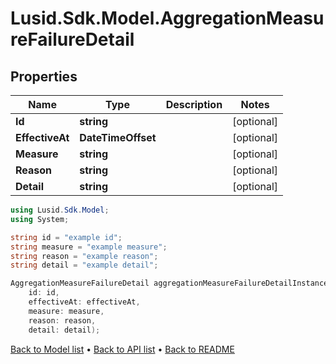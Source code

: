 # Lusid.Sdk.Model.AggregationMeasureFailureDetail

## Properties

Name | Type | Description | Notes
------------ | ------------- | ------------- | -------------
**Id** | **string** |  | [optional] 
**EffectiveAt** | **DateTimeOffset** |  | [optional] 
**Measure** | **string** |  | [optional] 
**Reason** | **string** |  | [optional] 
**Detail** | **string** |  | [optional] 

```csharp
using Lusid.Sdk.Model;
using System;

string id = "example id";
string measure = "example measure";
string reason = "example reason";
string detail = "example detail";

AggregationMeasureFailureDetail aggregationMeasureFailureDetailInstance = new AggregationMeasureFailureDetail(
    id: id,
    effectiveAt: effectiveAt,
    measure: measure,
    reason: reason,
    detail: detail);
```

[Back to Model list](../README.md#documentation-for-models) &#8226; [Back to API list](../README.md#documentation-for-api-endpoints) &#8226; [Back to README](../README.md)
